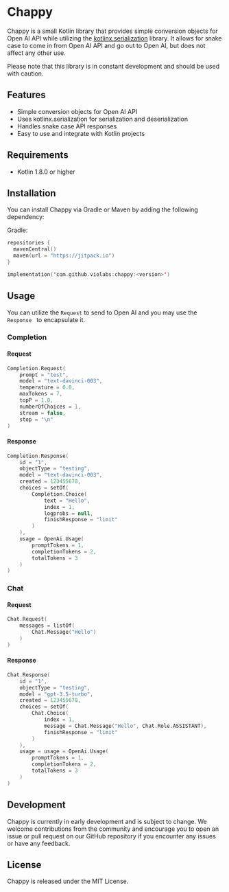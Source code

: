 # Chappy

Chappy is a small Kotlin library that provides simple conversion objects for Open AI API while utilizing the [kotlinx.serialization](https://github.com/Kotlin/kotlinx.serialization) library. 
It allows for snake case to come in from Open AI API and go out to Open AI, but does not affect any other use.

Please note that this library is in constant development and should be used with caution.

## Features
- Simple conversion objects for Open AI API
- Uses kotlinx.serialization for serialization and deserialization
- Handles snake case API responses
- Easy to use and integrate with Kotlin projects

## Requirements
- Kotlin 1.8.0 or higher

## Installation

You can install Chappy via Gradle or Maven by adding the following dependency:

Gradle:

```kotlin
repositories {
  mavenCentral()
  maven(url = "https://jitpack.io")
}

implementation('com.github.violabs:chappy:<version>')
```

## Usage

You can utilize the `Request` to send to Open AI and you may use the `Response ` to encapsulate it.

### Completion

#### Request

```kotlin
Completion.Request(
    prompt = "test",
    model = "text-davinci-003",
    temperature = 0.0,
    maxTokens = 7,
    topP = 1.0,
    numberOfChoices = 1,
    stream = false,
    stop = "\n"
)
```

#### Response

```kotlin
Completion.Response(
    id = "1",
    objectType = "testing",
    model = "text-davinci-003",
    created = 123455678,
    choices = setOf(
        Completion.Choice(
            text = "Hello",
            index = 1,
            logprobs = null,
            finishResponse = "limit"
        )
    ),
    usage = OpenAi.Usage(
        promptTokens = 1, 
        completionTokens = 2, 
        totalTokens = 3
    )
)
```

### Chat

#### Request

```kotlin
Chat.Request(
    messages = listOf(
        Chat.Message("Hello")
    )
)
```

#### Response

```kotlin
Chat.Response(
    id = "1",
    objectType = "testing",
    model = "gpt-3.5-turbo",
    created = 123455678,
    choices = setOf(
        Chat.Choice(
            index = 1,
            message = Chat.Message("Hello", Chat.Role.ASSISTANT),
            finishResponse = "limit"
        )
    ),
    usage = usage = OpenAi.Usage(
        promptTokens = 1,
        completionTokens = 2,
        totalTokens = 3
    )
)
```

## Development
Chappy is currently in early development and is subject to change. 
We welcome contributions from the community and encourage you to open
an issue or pull request on our GitHub repository if you encounter any 
issues or have any feedback.

## License
Chappy is released under the MIT License.